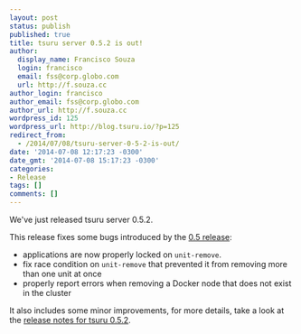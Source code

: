 ```yaml
---
layout: post
status: publish
published: true
title: tsuru server 0.5.2 is out!
author:
  display_name: Francisco Souza
  login: francisco
  email: fss@corp.globo.com
  url: http://f.souza.cc
author_login: francisco
author_email: fss@corp.globo.com
author_url: http://f.souza.cc
wordpress_id: 125
wordpress_url: http://blog.tsuru.io/?p=125
redirect_from:
  - /2014/07/08/tsuru-server-0-5-2-is-out/
date: '2014-07-08 12:17:23 -0300'
date_gmt: '2014-07-08 15:17:23 -0300'
categories:
- Release
tags: []
comments: []
---
```

<p>We've just released tsuru server 0.5.2.</p>
<p>This release fixes some bugs introduced by the <a href="http://blog.tsuru.io/2014/06/27/tsuru-server-0-5-0-released/" title="tsuru 0.5.0 released">0.5 release</a>:</p>
<ul>
<li>applications are now properly locked on <code>unit-remove</code>.</li>
<li>fix race condition on <code>unit-remove</code> that prevented it from removing more than one unit at once</li>
<li>properly report errors when removing a Docker node that does not exist in the cluster</li>
</ul>
<p>It also includes some minor improvements, for more details, take a look at the <a href="http://docs.tsuru.io/en/0.5.2/releases/tsr/0.5.2.html" title="tsuru server 0.5.2 release notes">release notes for tsuru 0.5.2</a>.</p>
